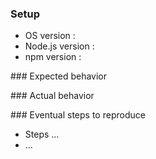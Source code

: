 ### Setup

* OS version : 
* Node.js version :
* npm version :

### Expected behavior



### Actual behavior



### Eventual steps to reproduce

* Steps ...
* ...
